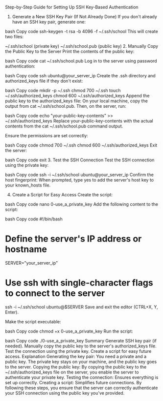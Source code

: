 Step-by-Step Guide for Setting Up SSH Key-Based Authentication
1. Generate a New SSH Key Pair (If Not Already Done)
If you don't already have an SSH key pair, generate one:

bash
Copy code
ssh-keygen -t rsa -b 4096 -f ~/.ssh/school
This will create two files:

~/.ssh/school (private key)
~/.ssh/school.pub (public key)
2. Manually Copy the Public Key to the Server
Print the contents of the public key:

bash
Copy code
cat ~/.ssh/school.pub
Log in to the server using password authentication:

bash
Copy code
ssh ubuntu@your_server_ip
Create the .ssh directory and authorized_keys file if they don't exist:

bash
Copy code
mkdir -p ~/.ssh
chmod 700 ~/.ssh
touch ~/.ssh/authorized_keys
chmod 600 ~/.ssh/authorized_keys
Append the public key to the authorized_keys file:
On your local machine, copy the output from cat ~/.ssh/school.pub. Then, on the server, run:

bash
Copy code
echo "your-public-key-contents" >> ~/.ssh/authorized_keys
Replace your-public-key-contents with the actual contents from the cat ~/.ssh/school.pub command output.

Ensure the permissions are set correctly:

bash
Copy code
chmod 700 ~/.ssh
chmod 600 ~/.ssh/authorized_keys
Exit the server:

bash
Copy code
exit
3. Test the SSH Connection
Test the SSH connection using the private key:

bash
Copy code
ssh -i ~/.ssh/school ubuntu@your_server_ip
Confirm the host fingerprint:
When prompted, type yes to add the server's host key to your known_hosts file.

4. Create a Script for Easy Access
Create the script:

bash
Copy code
nano 0-use_a_private_key
Add the following content to the script:

bash
Copy code
#!/bin/bash

# Define the server's IP address or hostname
SERVER="your_server_ip"

# Use ssh with single-character flags to connect to the server
ssh -i ~/.ssh/school ubuntu@$SERVER
Save and exit the editor (CTRL+X, Y, Enter).

Make the script executable:

bash
Copy code
chmod +x 0-use_a_private_key
Run the script:

bash
Copy code
./0-use_a_private_key
Summary
Generate SSH key pair (if needed).
Manually copy the public key to the server's authorized_keys file.
Test the connection using the private key.
Create a script for easy future access.
Explanation
Generating the key pair: You need a private and a public key. The private key stays on your machine, and the public key goes to the server.
Copying the public key: By copying the public key to the ~/.ssh/authorized_keys file on the server, you enable the server to authenticate your private key.
Testing the connection: Ensures everything is set up correctly.
Creating a script: Simplifies future connections.
By following these steps, you ensure that the server can correctly authenticate your SSH connection using the public key you've provided.


